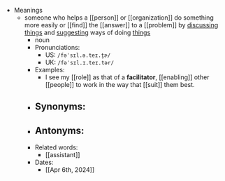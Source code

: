 - Meanings
	- someone who helps a [[person]] or [[organization]] do something more easily or [[find]] the [[answer]] to a [[problem]] by [discussing](discuss) [things](thing) and [suggesting](suggest) ways of doing [things](thing)
		- noun
		- Pronunciations:
			- US: `/fəˈsɪl.ə.teɪ.t̬ɚ/`
			- UK: `/fəˈsɪl.ɪ.teɪ.tər/`
		- Examples:
			- I see my [[role]] as that of a **facilitator**, [[enabling]] other [[people]] to work in the way that [[suit]] them best.
		- Synonyms:
			-
		- Antonyms:
			-
		- Related words:
			- [[assistant]]
		- Dates:
			- [[Apr 6th, 2024]]